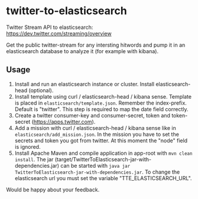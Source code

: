 # twitter-to-elasticsearch
Twitter Stream API to elasticsearch: https://dev.twitter.com/streaming/overview

Get the public twitter-stream for any intersting hitwords and pump it in an elasticsearch database to analyze it (for example with kibana).

## Usage
1. Install and run an elasticsearch instance or cluster. Install elasticsearch-head (optional).
2. Install template using curl / elasticsearch-head / kibana sense. Template is placed in ```elasticsearch/template.json```. Remember the index-prefix. Default is "twitter". This step is required to map the date field correctly.
3. Create a twitter consumer-key and consumer-secret, token and token-secret (https://apps.twitter.com).
4. Add a mission with curl / elasticsearch-head / kibana sense like in ```elasticsearch/add_mission.json```. In the mission you have to set the secrets and token you got from twitter. At this moment the "node" field is ignored.
5. Install Apache Maven and compile application in app-root with ```mvn clean install```. The jar (target/TwitterToElasticsearch-jar-with-dependencies.jar) can be started with ```java jar TwitterToElasticsearch-jar-with-dependencies.jar```. To change the elasticsearch url you must set the variable "TTE_ELASTICSEARCH_URL".

Would be happy about your feedback.
